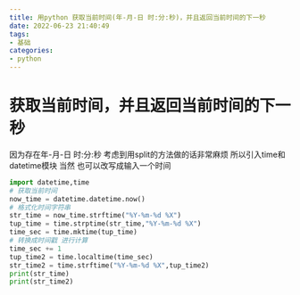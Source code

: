 ```yaml
---
title: 用python 获取当前时间(年-月-日 时:分:秒)，并且返回当前时间的下一秒
date: 2022-06-23 21:40:49
tags:
- 基础
categories:
- python
---
```


# 获取当前时间，并且返回当前时间的下一秒
因为存在年-月-日 时:分:秒
考虑到用split的方法做的话非常麻烦
所以引入time和datetime模块
当然 也可以改写成输入一个时间

```python
import datetime,time
# 获取当前时间
now_time = datetime.datetime.now()
# 格式化时间字符串
str_time = now_time.strftime("%Y-%m-%d %X")
tup_time = time.strptime(str_time,"%Y-%m-%d %X")
time_sec = time.mktime(tup_time)
# 转换成时间戳 进行计算
time_sec += 1
tup_time2 = time.localtime(time_sec)
str_time2 = time.strftime("%Y-%m-%d %X",tup_time2)
print(str_time)
print(str_time2)

```
